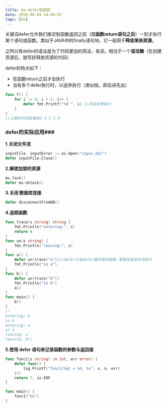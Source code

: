 ```yaml
---
title: Go-defer和追踪
date: 2018-06-04 14:04:55
tags: [Go]
---
```




关键词defer允许我们推迟到函数返回之前（既**函数return语句之后**）一刻才执行某个语句或函数。类似于JAVA中的finally语句块，它一般用于**释放某些资源**。

之所以有defer的语法是为了代码更加的简洁，易读。相当于一个**语法糖**（在创建资源后，就写好释放资源的代码）

defer的特点如下：

* 在函数return之后才会执行
* 当有多个defer执行时，以逆序执行（类似栈，即后进先出）

<!--more-->

```go
func f() {
	for i := 0; i < 5; i++ {
		defer fmt.Printf("%d ", i) //将会逆序执行
	}
}
//上面的代码会输出4 3 2 1 0
```

### defer的实际应用###

**1.关闭文件流**

```go
inputFile, inputError := os.Open("input.dat")
defer inputFile.Close()
```

**2.解锁加锁的资源**

```go
mu.lock()
defer mu.Unlock()
```

**3.关闭 数据库连接**

```go
defer disconnectFromDB()
```

**4.追踪函数**

```go
func trace(s string) string {
	fmt.Println("entering:", s)
	return s
}
func un(s string) {
	fmt.Println("leaving:", s)
}
func a() {
	defer un(trace("a"))//defer只会defer最外层的函数 里面还是会先序执行
	fmt.Println("in a")
}
func b() {
	defer un(trace("b"))
	fmt.Println("in b")
	a()
}
func main() {
	b()
}
/* 
entering: b
in b
entering: a
in a
leaving: a
leaving: b*/
```

**5.使用 defer 语句来记录函数的参数与返回值** 

```go
func func1(s string) (n int, err error) {
	defer func() {
		log.Printf("func1(%q) = %d, %v", s, n, err)
	}()
	return 7, io.EOF
}

func main() {
	func1("Go")
}
```

